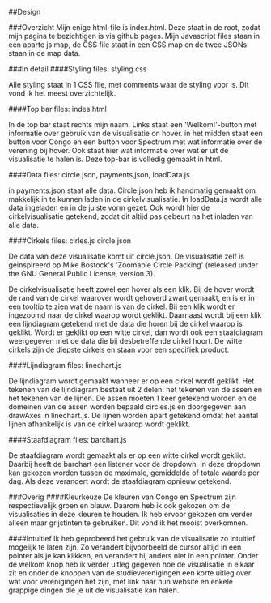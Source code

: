 ##Design

###Overzicht
Mijn enige html-file is index.html. Deze staat in de root, zodat mijn pagina te bezichtigen is via github pages. Mijn Javascript files staan in een aparte js map, de CSS file staat in een CSS map en de twee JSONs staan in de map data. 

###In detail
####Styling
files: styling.css

Alle styling staat in 1 CSS file, met comments waar de styling voor is. Dit vond ik het meest overzichtelijk.

####Top bar
files: indes.html

In de top bar staat rechts mijn naam. Links staat een 'Welkom!'-button met informatie over gebruik van de visualisatie on hover. in het midden staat een button voor Congo en een button voor Spectrum met wat informatie over de verening bij hover. Ook staat hier wat informatie over wat er uit de visualisatie te halen is. Deze top-bar is volledig gemaakt in html.

####Data
files: circle.json, payments,json, loadData.js

in payments.json staat alle data. Circle.json heb ik handmatig gemaakt om makkelijk in te kunnen laden in de cirkelvisualisatie. In loadData.js wordt alle data ingeladen en in de juiste vorm gezet. Ook wordt hier de cirkelvisualisatie getekend, zodat dit altijd pas gebeurt na het inladen van alle data.

####Cirkels
files: cirles.js circle.json

De data van deze visualisatie komt uit circle.json. De visualisatie zelf is geinspireerd op Mike Bostock's 'Zoomable Circle Packing' (released under the GNU General Public License, version 3). 

De cirkelvisualisatie heeft zowel een hover als een klik. Bij de hover wordt de rand van de cirkel waarover wordt gehoverd zwart gemaakt, en is er in een tooltip te zien wat de naam is van de cirkel. Bij een klik wordt er ingezoomd naar de cirkel waarop wordt geklikt. Daarnaast wordt bij een klik een lijndiagram getekend met de data die horen bij de cirkel waarop is geklikt. Wordt er geklikt op een witte cirkel, dan wordt ook een staafdiagram weergegeven met de data die bij desbetreffende cirkel hoort. De witte cirkels zijn de diepste cirkels en staan voor een specifiek product.

####Lijndiagram
files: linechart.js

De lijndiagram wordt gemaakt wanneer er op een cirkel wordt geklikt. Het tekenen van de lijndiagram bestaat uit 2 delen: het tekenen van de assen en het tekenen van de lijnen. De assen moeten 1 keer getekend worden en de domeinen van de assen worden bepaald circles.js en doorgegeven aan drawAxes in linechart.js. De lijnen worden apart getekend omdat het aantal lijnen afhankelijk is van de cirkel waarop wordt geklikt. 

####Staafdiagram
files: barchart.js

De staafdiagram wordt gemaakt als er op een witte cirkel wordt geklikt. Daarbij heeft de barchart een listener voor de dropdown. In deze dropdown kan gekozen worden tussen de maximale, gemiddelde of totale waarde per dag. Als deze verandert wordt de staafdiagram opnieuw getekend.   

###Overig
####Kleurkeuze
De kleuren van Congo en Spectrum zijn respectievelijk groen en blauw. Daarom heb ik ook gekozen om de visualisaties in deze kleuren te houden. Ik heb ervoor gekozen om verder alleen maar grijstinten te gebruiken. Dit vond ik het mooist overkomnen.

####Intuitief
Ik heb geprobeerd het gebruik van de visualisatie zo intuitief mogelijk te laten zijn. Zo verandert bijvoorbeeld de cursor altijd in een pointer als je kan klikken, en verandert hij anders niet in een pointer. Onder de welkom knop heb ik verder uitleg gegeven hoe de visualisatie in elkaar zit en onder de knoppen van de studieverenigingen een korte uitleg over wat voor verenigingen het zijn, met link naar hun website en enkele grappige dingen die je uit de visualisatie kan halen.